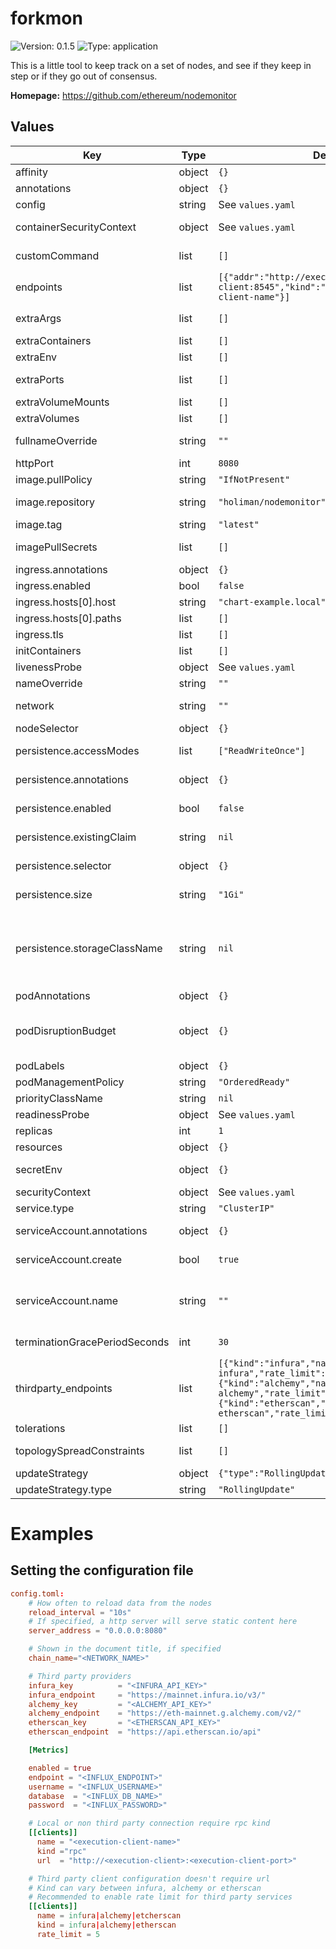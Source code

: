 
# forkmon

![Version: 0.1.5](https://img.shields.io/badge/Version-0.1.5-informational?style=flat-square) ![Type: application](https://img.shields.io/badge/Type-application-informational?style=flat-square)

This is a little tool to keep track on a set of nodes, and see if they keep in step or if they go out of consensus.

**Homepage:** <https://github.com/ethereum/nodemonitor>

## Values

| Key | Type | Default | Description |
|-----|------|---------|-------------|
| affinity | object | `{}` | Affinity configuration for pods |
| annotations | object | `{}` | Annotations for the StatefulSet |
| config | string | See `values.yaml` | Config file |
| containerSecurityContext | object | See `values.yaml` | The security context for containers |
| customCommand | list | `[]` | Command replacement for the forkmon container |
| endpoints | list | `[{"addr":"http://execution-client:8545","kind":"rpc","name":"execution-client-name"}]` | Endpoints that you would like to monitor |
| extraArgs | list | `[]` | Extra args for the forkmon container |
| extraContainers | list | `[]` | Additional containers |
| extraEnv | list | `[]` | Additional env variables |
| extraPorts | list | `[]` | Additional ports. Useful when using extraContainers |
| extraVolumeMounts | list | `[]` | Additional volume mounts |
| extraVolumes | list | `[]` | Additional volumes |
| fullnameOverride | string | `""` | Overrides the chart's computed fullname |
| httpPort | int | `8080` |  |
| image.pullPolicy | string | `"IfNotPresent"` | forkmon container pull policy |
| image.repository | string | `"holiman/nodemonitor"` | forkmon container image repository |
| image.tag | string | `"latest"` | forkmon container image tag |
| imagePullSecrets | list | `[]` | Image pull secrets for Docker images |
| ingress.annotations | object | `{}` | Annotations for Ingress |
| ingress.enabled | bool | `false` | Ingress resource for the HTTP API |
| ingress.hosts[0].host | string | `"chart-example.local"` |  |
| ingress.hosts[0].paths | list | `[]` |  |
| ingress.tls | list | `[]` | Ingress TLS |
| initContainers | list | `[]` | Additional init containers |
| livenessProbe | object | See `values.yaml` | Liveness probe |
| nameOverride | string | `""` | Overrides the chart's name |
| network | string | `""` | Set a network name such as mainnet, holesky, sepolia |
| nodeSelector | object | `{}` | Node selector for pods |
| persistence.accessModes | list | `["ReadWriteOnce"]` | Access mode for the volume claim template |
| persistence.annotations | object | `{}` | Annotations for volume claim template |
| persistence.enabled | bool | `false` | Uses an EmptyDir when not enabled |
| persistence.existingClaim | string | `nil` | Use an existing PVC when persistence.enabled |
| persistence.selector | object | `{}` | Selector for volume claim template |
| persistence.size | string | `"1Gi"` | Requested size for volume claim template |
| persistence.storageClassName | string | `nil` | Use a specific storage class E.g 'local-path' for local storage to achieve best performance Read more (https://github.com/rancher/local-path-provisioner) |
| podAnnotations | object | `{}` | Pod annotations |
| podDisruptionBudget | object | `{}` | Define the PodDisruptionBudget spec If not set then a PodDisruptionBudget will not be created |
| podLabels | object | `{}` | Pod labels |
| podManagementPolicy | string | `"OrderedReady"` | Pod management policy |
| priorityClassName | string | `nil` | Pod priority class |
| readinessProbe | object | See `values.yaml` | Readiness probe |
| replicas | int | `1` | Number of replicas |
| resources | object | `{}` | Resource requests and limits |
| secretEnv | object | `{}` | Additional env variables injected via a created secret |
| securityContext | object | See `values.yaml` | The security context for pods |
| service.type | string | `"ClusterIP"` | Service type |
| serviceAccount.annotations | object | `{}` | Annotations to add to the service account |
| serviceAccount.create | bool | `true` | Specifies whether a service account should be created |
| serviceAccount.name | string | `""` | The name of the service account to use. If not set and create is true, a name is generated using the fullname template |
| terminationGracePeriodSeconds | int | `30` | How long to wait until the pod is forcefully terminated |
| thirdparty_endpoints | list | `[{"kind":"infura","name":"mainnet-infura","rate_limit":5},{"kind":"alchemy","name":"mainnet-alchemy","rate_limit":5},{"kind":"etherscan","name":"mainnet-etherscan","rate_limit":5}]` | Third party endpoints that you would like to monitor |
| tolerations | list | `[]` | Tolerations for pods |
| topologySpreadConstraints | list | `[]` | Topology Spread Constraints for pods |
| updateStrategy | object | `{"type":"RollingUpdate"}` | Update strategy for the Statefulset |
| updateStrategy.type | string | `"RollingUpdate"` | Update strategy type |

# Examples

## Setting the configuration file

```toml
config.toml:
    # How often to reload data from the nodes
    reload_interval = "10s"
    # If specified, a http server will serve static content here
    server_address = "0.0.0.0:8080"

    # Shown in the document title, if specified
    chain_name="<NETWORK_NAME>"

    # Third party providers
    infura_key          = "<INFURA_API_KEY>"
    infura_endpoint     = "https://mainnet.infura.io/v3/"
    alchemy_key         = "<ALCHEMY_API_KEY>"
    alchemy_endpoint    = "https://eth-mainnet.g.alchemy.com/v2/"
    etherscan_key       = "<ETHERSCAN_API_KEY>"
    etherscan_endpoint  = "https://api.etherscan.io/api"

    [Metrics]

    enabled = true
    endpoint = "<INFLUX_ENDPOINT>"
    username = "<INFLUX_USERNAME>"
    database  = "<INFLUX_DB_NAME>"
    password  = "<INFLUX_PASSWORD>"

    # Local or non third party connection require rpc kind
    [[clients]]
      name = "<execution-client-name>"
      kind ="rpc"
      url  = "http://<execution-client>:<execution-client-port>"

    # Third party client configuration doesn't require url
    # Kind can vary between infura, alchemy or etherscan
    # Recommended to enable rate limit for third party services
    [[clients]]
      name = infura|alchemy|etcherscan
      kind = infura|alchemy|etherscan
      rate_limit = 5
```
